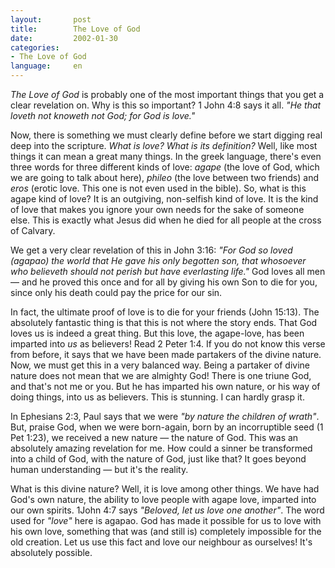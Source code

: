 ```yaml
---
layout:       post
title:        The Love of God
date:         2002-01-30
categories:
- The Love of God
language:     en
---
```

<em>The Love of God</em> is probably one of the most important things that you get a clear revelation on. Why is this so important? 1 John 4:8 says it all. <em>"He that loveth not knoweth not God; for God is love."</em>

Now, there is something we must clearly define before
we start digging real deep into the scripture. <em>What is love? What is its definition?</em> Well, like most things it can mean a great many things. In the greek language, there\'s even three words for three different kinds of love: <em>agape</em> (the love of God, which we are going to talk about here), <em>phileo</em> (the love between two friends) and <em>eros</em> (erotic love. This one is not even used in the bible). So, what is this agape kind of love? It is an outgiving, non-selfish kind of love. It is the kind of love that makes you ignore your own needs for the sake of someone else. This is exactly what Jesus did when he died for all people at the cross of Calvary.

We get a very clear revelation of this in John 3:16: <em>"For God so loved (agapao) the world that He gave his only begotten son, that whosoever who believeth
should not perish but have everlasting life."</em> God loves all men &mdash; and he proved this once and for all by giving his own Son to die for you, since only his death could pay the price for our sin.

In fact, the ultimate proof of love is to die for your friends (John 15:13). The absolutely fantastic thing is that this is not where the story ends. That God loves us is indeed a great thing. But this love, the agape-love, has been imparted into <em>us</em> as believers! Read 2 Peter 1:4. If you do not know this verse from before, it says that we have been made partakers of the divine nature. Now, we must get this in a very balanced way. Being a partaker of divine nature does not mean that we are almighty God! There is one triune God, and that\'s not me or you. But he has imparted his own nature, or his way of doing things, into us as believers. This is stunning. I can hardly
grasp it.

In Ephesians 2:3, Paul says that we were <em>"by
nature the children of wrath"</em>. But, praise God, when we were born-again, born by an incorruptible seed (1 Pet 1:23), we received a new nature &mdash; the nature of God. This was an absolutely amazing revelation for me. How could a sinner be transformed into a child of God, with the nature of God, just like that? It goes beyond human understanding &mdash; but it\'s the reality.

What is this divine nature? Well, it is love among other things. We have had God\'s own nature, the ability to love people with agape love, imparted into our own spirits. 1John 4:7 says <em>"Beloved, let us love one
another"</em>. The word used for <em>"love"</em> here is agapao. God has made it possible for us to love with his own love, something that was (and still is) completely impossible for the old creation. Let us use this fact and love our neighbour as ourselves! It\'s absolutely possible.
